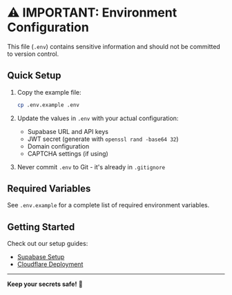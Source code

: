 # ⚠️ IMPORTANT: Environment Configuration

This file (`.env`) contains sensitive information and should not be committed to version control.

## Quick Setup

1. Copy the example file:
   ```bash
   cp .env.example .env
   ```

2. Update the values in `.env` with your actual configuration:
   - Supabase URL and API keys
   - JWT secret (generate with `openssl rand -base64 32`)
   - Domain configuration
   - CAPTCHA settings (if using)

3. Never commit `.env` to Git - it's already in `.gitignore`

## Required Variables

See `.env.example` for a complete list of required environment variables.

## Getting Started

Check out our setup guides:
- [Supabase Setup](./docs/SUPABASE_SETUP.md)
- [Cloudflare Deployment](./docs/CLOUDFLARE_DEPLOYMENT.md)

---

**Keep your secrets safe!** 🔐
